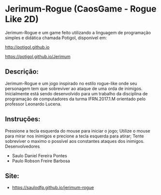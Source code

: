 # Jerimum-Rogue (CaosGame - Rogue Like 2D)

Jerimum-Rogue e um game feito utilizando a linguagem de programação simples e didática chamada Potigol, disponível em:

http://potigol.github.io

https://potigol.github.io/Jerimum

## Descrição:

Jerimum-Rogue e um jogo inspirado no estilo rogue-like onde seu personagem tem que sobreviver ao ataque de uma orda de inimigos. Inicialmente está sendo desenvolvido para um trabalho da disciplina de programação de computadores da turma IFRN.2017.1.M orientado pelo professor Leonardo Lucena.

## Instruções:

Pressione a tecla esquerda do mouse para iniciar o jogo;
Utilize o mouse para mirar nos inimigos e precione a tecla esquerda para atirar;
Tente sobreviver o maximo o possível aos constantes ataques dos inimigos.
Desenvolvedores

* Saulo Daniel Fereira Pontes
* Paulo Robson Freire Barbosa

## Site:

* https://saulodfp.github.io/jerimum-rogue
